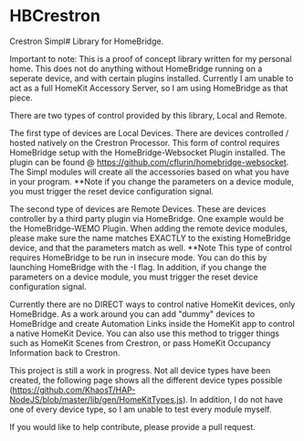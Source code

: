 # HBCrestron
Crestron Simpl# Library for HomeBridge. 

Important to note: This is a proof of concept library written for my personal home. This does not do anything without HomeBridge running on a seperate device, and with certain plugins installed. Currently I am unable to act as a full HomeKit Accessory Server, so I am using HomeBridge as that piece. 

There are two types of control provided by this library, Local and Remote.

The first type of devices are Local Devices. There are devices controlled / hosted natively on the Crestron Processor. This form of control requires HomeBridge setup with the HomeBridge-Websocket Plugin installed. The plugin can be found @ https://github.com/cflurin/homebridge-websocket. The Simpl modules will create all the accessories based on what you have in your program. 
**Note if you change the parameters on a device module, you must trigger the reset device configuration signal.

The second type of devices are Remote Devices. These are devices controller by a third party plugin via HomeBridge. One example would be the HomeBridge-WEMO Plugin. When adding the remote device modules, please make sure the name matches EXACTLY to the existing HomeBridge device, and that the parameters match as well. 
**Note This type of control requires HomeBridge to be run in insecure mode. You can do this by launching HomeBridge with the -I flag. In addition, if you change the parameters on a device module, you must trigger the reset device configuration signal.

Currently there are no DIRECT ways to control native HomeKit devices, only HomeBridge. As a work around you can add "dummy" devices to HomeBridge and create Automation Links inside the HomeKit app to control a native HomeKit Device. You can also use this method to trigger things such as HomeKit Scenes from Crestron, or pass HomeKit Occupancy Information back to Crestron.

This project is still a work in progress. Not all device types have been created, the following page shows all the different device types possible (https://github.com/KhaosT/HAP-NodeJS/blob/master/lib/gen/HomeKitTypes.js). In addition, I do not have one of every device type, so I am unable to test every module myself. 

If you would like to help contribute, please provide a pull request.


